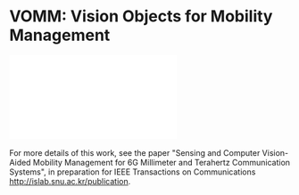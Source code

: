 # VOMM: Vision Objects for Mobility Management 

![](fig_VOMM.pdf)

For more details of this work, see the paper "Sensing and Computer Vision-Aided Mobility Management for 6G Millimeter and Terahertz
Communication Systems", in preparation for IEEE Transactions on Communications http://islab.snu.ac.kr/publication.

